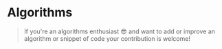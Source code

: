 
# Algorithms

> If you're an algorithms enthusiast :sunglasses: and want to add or improve an algorithm or snippet of code your contribution is welcome! 